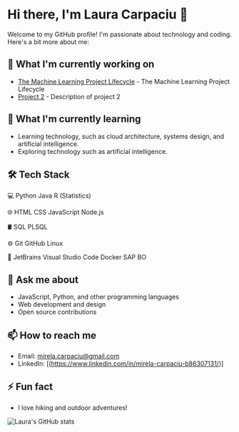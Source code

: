 # Hi there, I'm Laura Carpaciu 👋

Welcome to my GitHub profile! I'm passionate about technology and coding. Here's a bit more about me:

## 🔭 What I'm currently working on
- [The Machine Learning Project Lifecycle](https://github.com/lauracarpaciu/Work) - The Machine Learning Project Lifecycle
- [Project 2](https://github.com/lauracarpaciu/project2) - Description of project 2

## 🌱 What I'm currently learning
- Learning technology, such as cloud architecture, systems design, and artificial intelligence.
- Exploring technology  such as artificial intelligence.

## 🛠  Tech Stack
💻   Python Java  R (Statistics)

🌐   HTML CSS JavaScript Node.js

🛢    SQL PLSQL

⚙️   Git GitHub Linux

🔧   JetBrains Visual Studio Code Docker SAP BO


## 💬 Ask me about
- JavaScript, Python, and other programming languages
- Web development and design
- Open source contributions

## 📫 How to reach me
- Email: [mirela.carpaciu@gmail.com](mailto:mirela.carpaciu@gmail.com)
- LinkedIn: [(https://www.linkedin.com/in/mirela-carpaciu-b86307131/)]

## ⚡ Fun fact
- I love hiking and outdoor adventures!

![Laura's GitHub stats](https://github-readme-stats.vercel.app/api?username=lauracarpaciu&show_icons=true&theme=radical)
